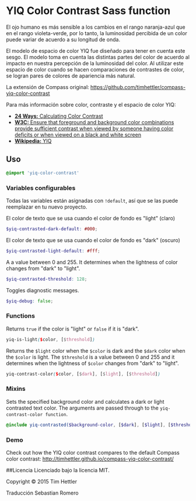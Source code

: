 # YIQ Color Contrast Sass function

El ojo humano es más sensible a los cambios en el rango naranja-azul que en el rango violeta-verde, por lo tanto, la luminosidad percibida de un color puede variar de acuerdo a su longitud de onda.

El modelo de espacio de color YIQ fue diseñado para tener en cuenta este sesgo.
El modelo toma en cuenta las distintas partes del color de acuerdo al impacto en nuestra percepción de la luminosidad del color. Al utilizar este espacio de color cuando se hacen comparaciones de contrastes de color, se logran pares de colores de apariencia más natural.

La extensión de Compass original: https://github.com/timhettler/compass-yiq-color-contrast

Para más información sobre color, contraste y el espacio de color YIQ:

* [**24 Ways:** Calculating Color Contrast](http://24ways.org/2010/calculating-color-contrast/)
* [**W3C:** Ensure that foreground and background color combinations provide sufficient contrast when viewed by someone having color deficits or when viewed on a black and white screen](http://www.w3.org/TR/AERT#color-contrast)
* [**Wikipedia:** YIQ](http://en.wikipedia.org/wiki/YIQ)

## Uso

  ```scss
  @import 'yiq-color-contrast'
  ```

### Variables configurables

Todas las variables están asignadas con `!default`, así que se las puede reemplazar en tu nuevo proyecto.

El color de texto que se usa cuando el color de fondo es "light" (claro)

  ```scss
  $yiq-contrasted-dark-default: #000;
  ```

El color de texto que se usa cuando el color de fondo es "dark" (oscuro)

  ```scss
  $yiq-contrasted-light-default: #fff;
  ```

A a value between 0 and 255. It determines when the lightness of color changes from "dark" to "light".

  ```scss
  $yiq-contrasted-threshold: 128;
  ```

Toggles diagnostic messages.

  ```scss
  $yiq-debug: false;
  ```

### Functions

Returns `true` if the color is "light" or `false` if it is "dark".

  ```scss
  yiq-is-light($color, [$threshold])
  ```
Returns the `$light` color when the `$color` is dark and the `$dark` color when the `$color` is light. The `$threshold` is a value between 0 and 255 and it determines when the lightness of `$color` changes from "dark" to "light".

  ```scss
  yiq-contrast-color($color, [$dark], [$light], [$threshold])
  ```

### Mixins

Sets the specified background color and calculates a dark or light contrasted text color. The arguments are passed through to the `yiq-contrast-color function`.

  ```scss
  @include yiq-contrasted($background-color, [$dark], [$light], [$threshold])
  ```

### Demo

Check out how the YIQ color contrast compares to the default Compass color contrast: http://timhettler.github.io/compass-yiq-color-contrast/

##Licencia
Licenciado bajo la licencia MIT.

Copyright &copy; 2015 Tim Hettler

Traducción Sebastian Romero
